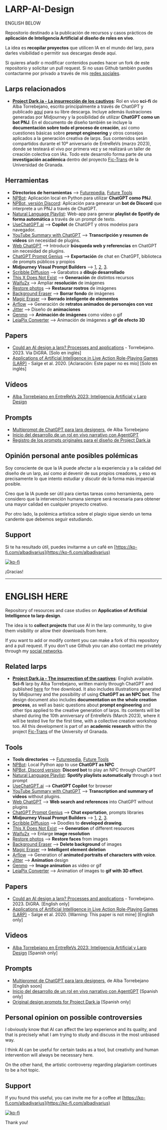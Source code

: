 # LARP-AI-Design

ENGLISH BELOW

Repositorio destinado a la publicación de recursos y casos prácticos de **aplicación de Inteligencia Artificial al diseño de roles en vivo**.

La idea es **recopilar proyectos** que utilicen IA en el mundo del larp, para darles visibilidad o permitir sus descargas desde aquí.

Si quieres añadir o modificar contenidos puedes hacer un fork de este repositorio y solicitar un pull request. Si no usas Github también puedes contactarme por privado a través de mis [redes sociales](https://zaap.bio/albatorrebejano).


## Larps relacionados

- **[Project Dark.ia - La insurrección de los cautivos](https://ko-fi.com/s/fb22055610)**: Rol en vivo **sci-fi** de Alba Torrebejano, escrito principalmente a través de ChatGPT y publicado [aquí](https://ko-fi.com/s/fb22055610) para su libre descarga. Incluye además ilustraciones generadas por Midjourney y la posibilidad de utilizar **ChatGPT como un bot PNJ**. En el documento de diseño también se incluye la **documentación sobre todo el proceso de creación**, así como cuestiones básicas sobre **prompt engineering** y otros consejos aplicados a la generación creativa de larps. Sus contenidos serán compartidos durante el 10º aniversario de EntreReVs (marzo 2023), donde se testeará el vivo por primera vez y se realizará un taller de creación colectiva con IAs. Todo este desarrollo forma parte de una **investigación académica** dentro del proyecto [Fic-Trans](http://fic-trans.com/) de la Universidad de Granada.


## Herramientas 

- **Directorios de herramientas** ⟶ [Futurepedia](https://www.futurepedia.io/), [Future Tools](https://www.futuretools.io/)
- [NPBot](https://ko-fi.com/s/7c85c76444): Aplicación local en Python para utilizar **ChatGPT como PNJ**.
- [NPBot, versión Discord](https://ko-fi.com/s/d1bf496357): Aplicación para genearar un **bot de Discord** que interprete a un PNJ a través de ChatGPT.
- [Natural Language Playlist](https://www.naturallanguageplaylist.com/): Web-app para generar **playlist de Spotify de forma automática** a través de un prompt de texto.
- [UseChatGPT.ai](https://usechatgpt.ai) ⟶ **Copilot** de ChatGPT y otros modelos para navegador.
- [YouTube Summary with ChatGPT](https://chrome.google.com/webstore/detail/youtube-article-summary-p/nmmicjeknamkfloonkhhcjmomieiodli) ⟶ **Transcripción y resumen de vídeos** sin necesidad de plugins.
- [Web ChatGPT](https://chrome.google.com/webstore/detail/webchatgpt-chatgpt-with-i/lpfemeioodjbpieminkklglpmhlngfcn) ⟶ Introducir **búsqueda web y referencias** en ChatGPT sin necesidad de plugins.
- [ChatGPT Prompt Genius](https://chrome.google.com/webstore/detail/chatgpt-prompt-genius/jjdnakkfjnnbbckhifcfchagnpofjffo) ⟶ **Exportación** de chat en ChatGPT, biblioteca de prompts públicos y propios
- **Midjourney Visual Prompt Builders** ⟶ [1](https://tools.saxifrage.xyz/prompt), [2](https://prompt.noonshot.com/), [3](https://www.viorelspinu.com/p/midjourney-prompt-generator.html?ref=futuretools.io).
- [Scribble Diffusion](https://scribblediffusion.com/) ⟶ Garabatos a **dibujo desarrollado**
- [This X Does Not Exist](https://thisxdoesnotexist.com/?fbclid=IwAR0-iWlts4Hz0NxCmsjts4UtgJiWDhHR4fXjUg5s2--IqnqEpcTBBGXNUbg) ⟶ **Generación** de distintos recursos
- [Waifu2x](https://waifu2x.udp.jp/index.es.html) ⟶ Ampliar **resolución** de imágenes
- [Restore photos](https://www.restorephotos.io/restore) ⟶ **Restaurar rostros** de imágenes
- [Background Eraser](https://magicstudio.com/es/backgrounderaser) ⟶ **Borrar fondo** de imágenes
- [Magic Eraser](https://magicstudio.com/es/magiceraser) ⟶ **Borrado inteligente de elementos**
- [Arflow](https://app.artflow.ai/) ⟶ Generación de **retratos animados de personajes con voz**
- [Jitter](https://jitter.video/?noredir=1) ⟶ Diseño de **animaciones**
- [Genmo](https://alpha.genmo.ai/) ⟶ **Animación de imágenes** como vídeo o gif
- [LeiaPix Converter](https://convert.leiapix.com/) ⟶ Animación de imágenes a **gif de efecto 3D**


## Papers

- [Could an AI design a larp? Processes and applications](https://dl.digra.org/index.php/dl/article/view/1916) - Torrebejano. 2023. Vía DiGRA. [Solo en inglés]
- [Applications of Artificial Intelligence in Live
Action Role-Playing Games (LARP)](https://arxiv.org/pdf/2008.11003.pdf) - Salge et al. 2020. [Aclaración: Este paper no es mío] [Solo en inglés]

## Vídeos
- [Alba Torrebejano en EntreReVs 2023: Inteligencia Artificial y Larp Design](https://www.youtube.com/live/ocHo1whXI7Q?feature=share&t=223)


## Prompts

- [Multiprompt de ChatGPT para larp designers](https://ko-fi.com/s/c2f33d87df), de Alba Torrebejano
- [Inicio del desarrollo de un rol en vivo narrativo con AgentGPT](https://github.com/minadivarius/LARP-AI-Design/blob/main/Larp%20narrativo%20con%20agentGPT.png)
- [Registro de los prompts originales para el diseño de Project Dark.ia](https://github.com/minadivarius/LARP-AI-Design/blob/main/ChatGPT%20-%20IA%20creating%20Larp%20-%20Project%20Darkia.md)


## Opinión personal ante posibles polémicas

Soy consciente de que la IA puede afectar a la experiencia y a la calidad del diseño de un larp, así como al devenir de sus propios creadores, y eso es precisamente lo que intento estudiar y discutir de la forma más imparcial posible.

Creo que la IA puede ser útil para ciertas tareas como herramienta, pero considero que la intervención humana siempre será necesaria para obtener una mayor calidad en cualquier proyecto creativo.

Por otro lado, la polémica artística sobre el plagio sigue siendo un tema candente que debemos seguir estudiando.


## Support

Si te ha resultado útil, puedes invitarme a un café en [https://ko-fi.com/albadivarius](https://ko-fi.com/albadivarius)

[![ko-fi](https://ko-fi.com/img/githubbutton_sm.svg)](https://ko-fi.com/C0C8JR7DH)

¡Gracias!


------


# ENGLISH HERE

Repository of resources and case studies on **Application of Artificial Intelligence to larp design**.

The idea is to **collect projects** that use AI in the larp community, to give them visibility or allow their downloads from here.

If you want to add or modify content you can make a fork of this repository and a pull request. If you don't use Github you can also contact me privately through my [social networks](https://zaap.bio/albatorrebejano).


## Related larps

- **[Project Dark.ia - The insurrection of the captives](https://ko-fi.com/s/fb22055610)**: English available. **Sci-fi** larp by Alba Torrebejano, written mainly through ChatGPT and published [here](https://ko-fi.com/s/fb22055610) for free download. It also includes illustrations generated by Midjourney and the possibility of using **ChatGPT as an NPC bot**. The design document also includes **documentation on the whole creation process**, as well as basic questions about **prompt engineering** and other tips applied to the creative generation of larps. Its contents will be shared during the 10th anniversary of EntreReVs (March 2023), where it will be tested live for the first time, with a collective creation workshop too. All this development is part of an **academic research** within the project [Fic-Trans](http://fic-trans.com/) of the University of Granada.


## Tools 

- **Tools directories** ⟶ [Futurepedia](https://www.futurepedia.io/), [Future Tools](https://www.futuretools.io/)
- [NPBot](https://ko-fi.com/s/7c85c76444): Local Python app to use **ChatGPT as NPC**
- [NPBot, Discord version](https://ko-fi.com/s/d1bf496357): **Discord bot** to play an NPC through ChatGPT
- [Natural Language Playlist](https://www.naturallanguageplaylist.com/): **Spotify playlists automatically** through a text prompt
- [UseChatGPT.ai](https://usechatgpt.ai) ⟶ **ChatGPT Copilot** for browser
- [YouTube Summary with ChatGPT](https://chrome.google.com/webstore/detail/youtube-article-summary-p/nmmicjeknamkfloonkhhcjmomieiodli) ⟶ **Transcription and summary of videos** without plugins.
- [Web ChatGPT](https://chrome.google.com/webstore/detail/webchatgpt-chatgpt-with-i/lpfemeioodjbpieminkklglpmhlngfcn) ⟶ **Web search and references** into ChatGPT without plugins
- [ChatGPT Prompt Genius](https://chrome.google.com/webstore/detail/chatgpt-prompt-genius/jjdnakkfjnnbbckhifcfchagnpofjffo) ⟶ **Chat exportation**, prompts libraries
- **Midjourney Visual Prompt Builders** ⟶ [1](https://tools.saxifrage.xyz/prompt), [2](https://prompt.noonshot.com/), [3](https://www.viorelspinu.com/p/midjourney-prompt-generator.html?ref=futuretools.io).
- [Scribble Diffusion](https://scribblediffusion.com/) ⟶ Doodles to **developed drawing**.
- [This X Does Not Exist](https://thisxdoesnotexist.com/?fbclid=IwAR0-iWlts4Hz0NxCmsjts4UtgJiWDhHR4fXjUg5s2--IqnqEpcTBBGXNUbg) ⟶ **Generation** of different resources
- [Waifu2x](https://waifu2x.udp.jp/index.es.html) ⟶ Enlarge **image resolution**
- [Restore photos](https://www.restorephotos.io/restore) ⟶ **Restore faces** from images
- [Background Eraser](https://magicstudio.com/es/backgrounderaser) ⟶ **Delete background** of images
- [Magic Eraser](https://magicstudio.com/es/magiceraser) ⟶ **Intelligent element deletion**
- [Arflow](https://app.artflow.ai/) ⟶ Generation of **animated portraits of characters with voice**.
- [Jitter](https://jitter.video/?noredir=1) ⟶ **Animation** design
- [Genmo](https://alpha.genmo.ai/) ⟶ **Image animation** as video or gif
- [LeiaPix Converter](https://convert.leiapix.com/) ⟶ Animation of images to **gif with 3D effect**.


## Papers

- [Could an AI design a larp? Processes and applications](https://dl.digra.org/index.php/dl/article/view/1916) - Torrebejano. 2023. DiGRA. [English only]
- [Applications of Artificial Intelligence in Live
Action Role-Playing Games (LARP)](https://arxiv.org/pdf/2008.11003.pdf) - Salge et al. 2020. [Warning: This paper is not mine] [English only]


## Videos
- [Alba Torrebejano en EntreReVs 2023: Inteligencia Artificial y Larp Design](https://www.youtube.com/live/ocHo1whXI7Q?feature=share&t=223) [Spanish only]


## Prompts

- [Multiprompt de ChatGPT para larp designers](https://ko-fi.com/s/c2f33d87df), de Alba Torrebejano [English soon]
- [Inicio del desarrollo de un rol en vivo narrativo con AgentGPT](https://github.com/minadivarius/LARP-AI-Design/blob/main/Larp%20narrativo%20con%20agentGPT.png) [Spanish only]
- [Original design prompts for Project Dark.ia](https://github.com/minadivarius/LARP-AI-Design/blob/main/ChatGPT%20-%20IA%20creating%20Larp%20-%20Project%20Darkia.md) [Spanish only]


## Personal opinion on possible controversies

I obviously know that AI can affect the larp experience and its quality, and that is precisely what I am trying to study and discuss in the most unbiased way.

I think AI can be useful for certain tasks as a tool, but creativity and human intervention will always be necessary here.

On the other hand, the artistic controversy regarding plagiarism continues to be a hot topic.


## Support

If you found this useful, you can invite me for a coffee at [https://ko-fi.com/albadivarius](https://ko-fi.com/albadivarius)

[![ko-fi](https://ko-fi.com/img/githubbutton_sm.svg)](https://ko-fi.com/C0C8JR7DH)

Thank you!
